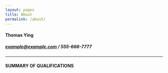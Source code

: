 ```yaml
---
layout: pages
title: About
permalink: /about/
---
```


<!--
<object width="492" height="492" type="application/pdf" data="/Resume.pdf?#view=FitH&scrollbar=0&toolbar=0&navpanes=0">
    <p><a href="/Resume.pdf">The PDF cannot be displayed. Click for alternate link.</a></p>
</object>
-->

#### Thomas Ying
##### example@example.com / 555-666-7777
***
#### SUMMARY OF QUALIFICATIONS
